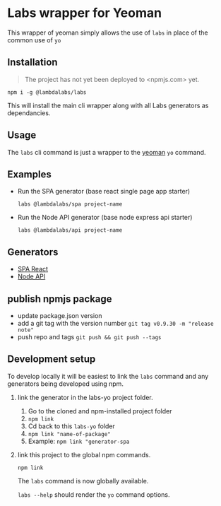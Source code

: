 # Labs wrapper for Yeoman

This wrapper of yeoman simply allows the use of `labs` in place of the common
use of `yo`

## Installation

> The project has not yet been deployed to <npmjs.com> yet.

`npm i -g @lambdalabs/labs`

This will install the main cli wrapper along with all Labs generators as
dependancies.

## Usage

The `labs` cli command is just a wrapper to the [yeoman](https://yeoman.io/learning/index.html)
`yo` command.

## Examples

- Run the SPA generator (base react single page app starter)
  
  `labs @lambdalabs/spa project-name`

- Run the Node API generator (base node express api starter)
  
  `labs @lambdalabs/api project-name`

## Generators

- [SPA React](https://www.npmjs.com/package/@lambdalabs/generator-spa)
- [Node API](https://www.npmjs.com/package/@lambdalabs/generator-api)

## publish npmjs package

- update package.json version
- add a git tag with the version number `git tag v0.9.30 -m "release note"`
- push repo and tags `git push && git push --tags`

## Development setup

To develop locally it will be easiest to link the `labs` command and any generators being developed using npm.

1. link the generator in the labs-yo project folder.

    1. Go to the cloned and npm-installed project folder
    2. `npm link`
    3. Cd back to this `labs-yo` folder
    4. `npm link "name-of-package"`
    5. Example: `npm link "generator-spa`

2. link this project to the global npm commands.

    `npm link`

    The `labs` command is now globally available.

    `labs --help` should render the `yo` command options.